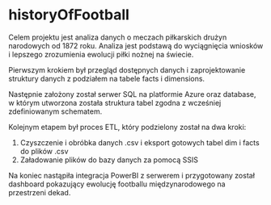 # historyOfFootball

Celem projektu jest analiza danych o meczach piłkarskich drużyn narodowych od 1872 roku. 
Analiza jest podstawą do wyciągnięcia wniosków i lepszego zrozumienia ewolucji piłki nożnej na świecie.

Pierwszym krokiem był przegląd dostępnych danych i zaprojektowanie struktury danych z podziałem na tabele facts i dimensions.

Następnie założony został serwer SQL na platformie Azure oraz database, w którym utworzona została struktura tabel zgodna z wcześniej zdefiniowanym schematem.


Kolejnym etapem był proces ETL, który podzielony został na dwa kroki:
1. Czyszczenie i obróbka danych .csv i eksport gotowych tabel dim i facts do plików .csv
2. Załadowanie plików do bazy danych za pomocą SSIS

Na koniec nastąpiła integracja PowerBI z serwerem i przygotowany został dashboard pokazujący ewolucję footballu międzynarodowego na przestrzeni dekad. 
